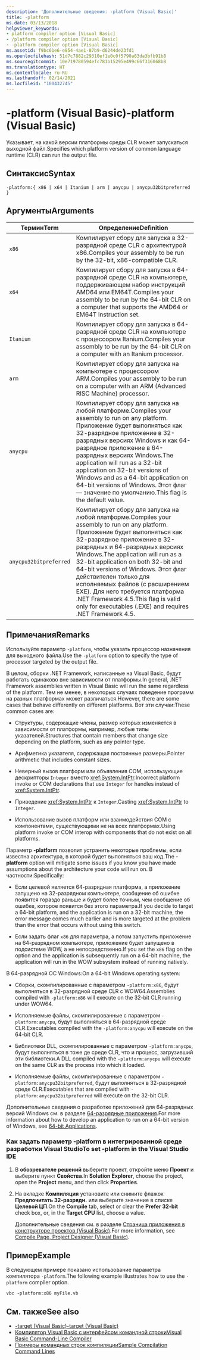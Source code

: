 ```yaml
---
description: 'Дополнительные сведения: -platform (Visual Basic)'
title: -platform
ms.date: 03/13/2018
helpviewer_keywords:
- platform compiler option [Visual Basic]
- /platform compiler option [Visual Basic]
- -platform compiler option [Visual Basic]
ms.assetid: f9bc61e6-e854-4ae1-87b9-d6244de23fd1
ms.openlocfilehash: 51d7c7882c29310ef1e0c0f5790a63da3bfb91b8
ms.sourcegitcommit: 10e719780594efc781b15295e499c66f316068b8
ms.translationtype: HT
ms.contentlocale: ru-RU
ms.lasthandoff: 02/14/2021
ms.locfileid: "100432745"
---
```

# <a name="-platform-visual-basic"></a><span data-ttu-id="3cc1c-103">-platform (Visual Basic)</span><span class="sxs-lookup"><span data-stu-id="3cc1c-103">-platform (Visual Basic)</span></span>

<span data-ttu-id="3cc1c-104">Указывает, на какой версии платформы среды CLR может запускаться выходной файл.</span><span class="sxs-lookup"><span data-stu-id="3cc1c-104">Specifies which platform version of common language runtime (CLR) can run the output file.</span></span>  
  
## <a name="syntax"></a><span data-ttu-id="3cc1c-105">Синтаксис</span><span class="sxs-lookup"><span data-stu-id="3cc1c-105">Syntax</span></span>  
  
```console  
-platform:{ x86 | x64 | Itanium | arm | anycpu | anycpu32bitpreferred }  
```  
  
## <a name="arguments"></a><span data-ttu-id="3cc1c-106">Аргументы</span><span class="sxs-lookup"><span data-stu-id="3cc1c-106">Arguments</span></span>  
  
|<span data-ttu-id="3cc1c-107">Термин</span><span class="sxs-lookup"><span data-stu-id="3cc1c-107">Term</span></span>|<span data-ttu-id="3cc1c-108">Определение</span><span class="sxs-lookup"><span data-stu-id="3cc1c-108">Definition</span></span>|  
|---|---|  
|`x86`|<span data-ttu-id="3cc1c-109">Компилирует сбору для запуска в 32-разрядной среде CLR с архитектурой x86.</span><span class="sxs-lookup"><span data-stu-id="3cc1c-109">Compiles your assembly to be run by the 32-bit, x86-compatible CLR.</span></span>|  
|`x64`|<span data-ttu-id="3cc1c-110">Компилирует сбору для запуска в 64-разрядной среде CLR на компьютере, поддерживающем набор инструкций AMD64 или EM64T.</span><span class="sxs-lookup"><span data-stu-id="3cc1c-110">Compiles your assembly to be run by the 64-bit CLR on a computer that supports the AMD64 or EM64T instruction set.</span></span>|  
|`Itanium`|<span data-ttu-id="3cc1c-111">Компилирует сбору для запуска в 64-разрядной среде CLR на компьютере с процессором Itanium.</span><span class="sxs-lookup"><span data-stu-id="3cc1c-111">Compiles your assembly to be run by the 64-bit CLR on a computer with an Itanium processor.</span></span>|  
|`arm`|<span data-ttu-id="3cc1c-112">Компилирует сбору для запуска на компьютере с процессором ARM.</span><span class="sxs-lookup"><span data-stu-id="3cc1c-112">Compiles your assembly to be run on a computer with an ARM (Advanced RISC Machine) processor.</span></span>|  
|`anycpu`|<span data-ttu-id="3cc1c-113">Компилирует сбору для запуска на любой платформе.</span><span class="sxs-lookup"><span data-stu-id="3cc1c-113">Compiles your assembly to run on any platform.</span></span> <span data-ttu-id="3cc1c-114">Приложение будет выполняться как 32-разрядное приложение в 32-разрядных версиях Windows и как 64-разрядное приложение в 64-разрядных версиях Windows.</span><span class="sxs-lookup"><span data-stu-id="3cc1c-114">The application will run as a 32-bit application on 32-bit versions of Windows and as a 64-bit application on 64-bit versions of Windows.</span></span> <span data-ttu-id="3cc1c-115">Этот флаг — значение по умолчанию.</span><span class="sxs-lookup"><span data-stu-id="3cc1c-115">This flag is the default value.</span></span>|  
|`anycpu32bitpreferred`|<span data-ttu-id="3cc1c-116">Компилирует сбору для запуска на любой платформе.</span><span class="sxs-lookup"><span data-stu-id="3cc1c-116">Compiles your assembly to run on any platform.</span></span> <span data-ttu-id="3cc1c-117">Приложение будет выполняться как 32-разрядное приложение в 32-разрядных и 64-разрядных версиях Windows.</span><span class="sxs-lookup"><span data-stu-id="3cc1c-117">The application will run as a 32-bit application on both 32-bit and 64-bit versions of Windows.</span></span> <span data-ttu-id="3cc1c-118">Этот флаг действителен только для исполняемых файлов (с расширением EXE). Для него требуется платформа .NET Framework 4.5.</span><span class="sxs-lookup"><span data-stu-id="3cc1c-118">This flag is valid only for executables (.EXE) and requires .NET Framework 4.5.</span></span>|  
  
## <a name="remarks"></a><span data-ttu-id="3cc1c-119">Примечания</span><span class="sxs-lookup"><span data-stu-id="3cc1c-119">Remarks</span></span>  

 <span data-ttu-id="3cc1c-120">Используйте параметр `-platform`, чтобы указать процессор назначения для выходного файла.</span><span class="sxs-lookup"><span data-stu-id="3cc1c-120">Use the `-platform` option to specify the type of processor targeted by the output file.</span></span>  
  
 <span data-ttu-id="3cc1c-121">В целом, сборки .NET Framework, написанные на Visual Basic, будут работать одинаково вне зависимости от платформы.</span><span class="sxs-lookup"><span data-stu-id="3cc1c-121">In general, .NET Framework assemblies written in Visual Basic will run the same regardless of the platform.</span></span> <span data-ttu-id="3cc1c-122">Тем не менее, в некоторых случаях поведение программ на разных платформах может различаться.</span><span class="sxs-lookup"><span data-stu-id="3cc1c-122">However, there are some cases that behave differently on different platforms.</span></span> <span data-ttu-id="3cc1c-123">Вот эти случаи:</span><span class="sxs-lookup"><span data-stu-id="3cc1c-123">These common cases are:</span></span>  
  
- <span data-ttu-id="3cc1c-124">Структуры, содержащие члены, размер которых изменяется в зависимости от платформы, например, любые типы указателей.</span><span class="sxs-lookup"><span data-stu-id="3cc1c-124">Structures that contain members that change size depending on the platform, such as any pointer type.</span></span>  
  
- <span data-ttu-id="3cc1c-125">Арифметика указателя, содержащая постоянные размеры.</span><span class="sxs-lookup"><span data-stu-id="3cc1c-125">Pointer arithmetic that includes constant sizes.</span></span>  
  
- <span data-ttu-id="3cc1c-126">Неверный вызов платформ или объявления СОМ, использующие дескрипторы `Integer` вместо <xref:System.IntPtr>.</span><span class="sxs-lookup"><span data-stu-id="3cc1c-126">Incorrect platform invoke or COM declarations that use `Integer` for handles instead of <xref:System.IntPtr>.</span></span>  
  
- <span data-ttu-id="3cc1c-127">Приведение <xref:System.IntPtr> к `Integer`.</span><span class="sxs-lookup"><span data-stu-id="3cc1c-127">Casting <xref:System.IntPtr> to `Integer`.</span></span>  
  
- <span data-ttu-id="3cc1c-128">Использование вызов платформ или взаимодействия СОМ с компонентами, существующими не на всех платформах.</span><span class="sxs-lookup"><span data-stu-id="3cc1c-128">Using platform invoke or COM interop with components that do not exist on all platforms.</span></span>  
  
 <span data-ttu-id="3cc1c-129">Параметр **-platform** позволит устранить некоторые проблемы, если известна архитектура, в которой будет выполняться ваш код.</span><span class="sxs-lookup"><span data-stu-id="3cc1c-129">The **-platform** option will mitigate some issues if you know you have made assumptions about the architecture your code will run on.</span></span> <span data-ttu-id="3cc1c-130">В частности:</span><span class="sxs-lookup"><span data-stu-id="3cc1c-130">Specifically:</span></span>  
  
- <span data-ttu-id="3cc1c-131">Если целевой является 64-разрядная платформа, а приложение запущено на 32-разрядном компьютере, сообщение об ошибке появится гораздо раньше и будет более точным, чем сообщение об ошибке, которое появится без этого параметра.</span><span class="sxs-lookup"><span data-stu-id="3cc1c-131">If you decide to target a 64-bit platform, and the application is run on a 32-bit machine, the error message comes much earlier and is more targeted at the problem than the error that occurs without using this switch.</span></span>  
  
- <span data-ttu-id="3cc1c-132">Если задать флаг `x86` для параметра, а потом запустить приложение на 64-разрядном компьютере, приложение будет запущено в подсистеме WOW, а не непосредственно.</span><span class="sxs-lookup"><span data-stu-id="3cc1c-132">If you set the `x86` flag on the option and the application is subsequently run on a 64-bit machine, the application will run in the WOW subsystem instead of running natively.</span></span>  
  
 <span data-ttu-id="3cc1c-133">В 64-разрядной ОС Windows:</span><span class="sxs-lookup"><span data-stu-id="3cc1c-133">On a 64-bit Windows operating system:</span></span>  
  
- <span data-ttu-id="3cc1c-134">Сборки, скомпилированные с параметром `-platform:x86`, будут выполняться в 32-разрядной среде CLR с WOW64.</span><span class="sxs-lookup"><span data-stu-id="3cc1c-134">Assemblies compiled with `-platform:x86` will execute on the 32-bit CLR running under WOW64.</span></span>  
  
- <span data-ttu-id="3cc1c-135">Исполняемые файлы, скомпилированные с параметром `-platform:anycpu`, будут выполняться в 64-разрядной среде CLR.</span><span class="sxs-lookup"><span data-stu-id="3cc1c-135">Executables compiled with the `-platform:anycpu` will execute on the 64-bit CLR.</span></span>  
  
- <span data-ttu-id="3cc1c-136">Библиотеки DLL, скомпилированные с параметром `-platform:anycpu`, будут выполняться в тоже де среде CLR, что и процесс, загрузивший эти библиотеки.</span><span class="sxs-lookup"><span data-stu-id="3cc1c-136">A DLL compiled with the `-platform:anycpu` will execute on the same CLR as the process into which it loaded.</span></span>  
  
- <span data-ttu-id="3cc1c-137">Исполняемые файлы, скомпилированные с параметром `-platform:anycpu32bitpreferred`, будут выполняться в 32-разрядной среде CLR.</span><span class="sxs-lookup"><span data-stu-id="3cc1c-137">Executables that are compiled with `-platform:anycpu32bitpreferred` will execute on the 32-bit CLR.</span></span>  
  
 <span data-ttu-id="3cc1c-138">Дополнительные сведения о разработке приложений для 64-разрядных версий Windows см. в разделе [64-разрядные приложения](../../../framework/64-bit-apps.md).</span><span class="sxs-lookup"><span data-stu-id="3cc1c-138">For more information about how to develop an application to run on a 64-bit version of Windows, see [64-bit Applications](../../../framework/64-bit-apps.md).</span></span>  
  
### <a name="to-set--platform-in-the-visual-studio-ide"></a><span data-ttu-id="3cc1c-139">Как задать параметр -platform в интегрированной среде разработки Visual Studio</span><span class="sxs-lookup"><span data-stu-id="3cc1c-139">To set -platform in the Visual Studio IDE</span></span>  
  
1. <span data-ttu-id="3cc1c-140">В **обозревателе решений** выберите проект, откройте меню **Проект** и выберите пункт **Свойства**.</span><span class="sxs-lookup"><span data-stu-id="3cc1c-140">In **Solution Explorer**, choose the project, open the **Project** menu, and then click **Properties**.</span></span>  
  
2. <span data-ttu-id="3cc1c-141">На вкладке **Компиляция** установите или снимите флажок **Предпочитать 32-разрядн.** или выберите значение в списке **Целевой ЦП**.</span><span class="sxs-lookup"><span data-stu-id="3cc1c-141">On the **Compile** tab, select or clear the **Prefer 32-bit** check box, or, in the **Target CPU** list, choose a value.</span></span>  
  
     <span data-ttu-id="3cc1c-142">Дополнительные сведения см. в разделе [Страница приложения в конструкторе проектов (Visual Basic)](/visualstudio/ide/reference/compile-page-project-designer-visual-basic).</span><span class="sxs-lookup"><span data-stu-id="3cc1c-142">For more information, see [Compile Page, Project Designer (Visual Basic)](/visualstudio/ide/reference/compile-page-project-designer-visual-basic).</span></span>  
  
## <a name="example"></a><span data-ttu-id="3cc1c-143">Пример</span><span class="sxs-lookup"><span data-stu-id="3cc1c-143">Example</span></span>  

 <span data-ttu-id="3cc1c-144">В следующем примере показано использование параметра компилятора `-platform`.</span><span class="sxs-lookup"><span data-stu-id="3cc1c-144">The following example illustrates how to use the `-platform` compiler option.</span></span>  
  
```console
vbc -platform:x86 myFile.vb  
```  
  
## <a name="see-also"></a><span data-ttu-id="3cc1c-145">См. также</span><span class="sxs-lookup"><span data-stu-id="3cc1c-145">See also</span></span>

- [<span data-ttu-id="3cc1c-146">-target (Visual Basic)</span><span class="sxs-lookup"><span data-stu-id="3cc1c-146">-target (Visual Basic)</span></span>](target.md)
- [<span data-ttu-id="3cc1c-147">Компилятор Visual Basic с интерфейсом командной строки</span><span class="sxs-lookup"><span data-stu-id="3cc1c-147">Visual Basic Command-Line Compiler</span></span>](index.md)
- [<span data-ttu-id="3cc1c-148">Примеры командных строк компиляции</span><span class="sxs-lookup"><span data-stu-id="3cc1c-148">Sample Compilation Command Lines</span></span>](sample-compilation-command-lines.md)
